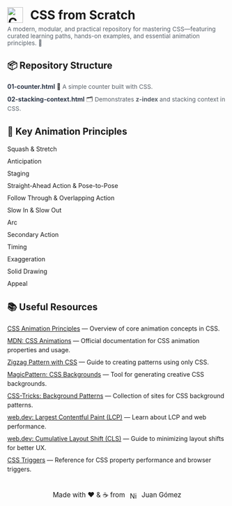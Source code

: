 <!-- Minimalist CSS for GitHub rendering -->
<style>
  .main-title {
    display: flex;
    align-items: center;
    gap: 0.6em;
    font-size: 2em;
    font-weight: 700;
    margin-bottom: 0.2em;
  }
  .branch-list, .topics-list, .links-list {
    list-style: none;
    padding: 0;
    margin: 0.5em 0 1.2em 0;
  }
  .branch-list li, .topics-list li, .links-list li {
    margin-bottom: 0.5em;
    line-height: 1.5;
  }
  .branch-title {
    font-weight: bold;
    color: #2d3748;
  }
  .desc {
    color: #586069;
    font-size: 0.98em;
  }
  .signature {
    margin-top: 2.5em;
    font-size: 1.1em;
    display: block;
    text-align: center;
    width: 100%;
    font-family: inherit;
  }
</style>

<div class="main-title">
  <img src="https://cdn-icons-png.flaticon.com/512/732/732190.png" width="36" alt="CSS Logo" />
  CSS from Scratch
</div>

<div class="desc">
  A modern, modular, and practical repository for mastering CSS—featuring curated learning paths, hands-on examples, and essential animation principles. 🚀
</div>

## 📦 Repository Structure

<ul class="branch-list">
  <li>
    <span class="branch-title">01-counter.html</span> <span>🔢</span>
    <span class="desc">A simple counter built with CSS.</span>
  </li>
  <li>
    <span class="branch-title">02-stacking-context.html</span> <span>🗂️</span>
    <span class="desc">Demonstrates <strong>z-index</strong> and stacking context in CSS.</span>
  </li>
</ul>

## 🎨 Key Animation Principles

<ul class="topics-list">
  <li>Squash &amp; Stretch</li>
  <li>Anticipation</li>
  <li>Staging</li>
  <li>Straight-Ahead Action &amp; Pose-to-Pose</li>
  <li>Follow Through &amp; Overlapping Action</li>
  <li>Slow In &amp; Slow Out</li>
  <li>Arc</li>
  <li>Secondary Action</li>
  <li>Timing</li>
  <li>Exaggeration</li>
  <li>Solid Drawing</li>
  <li>Appeal</li>
</ul>

## 📚 Useful Resources

<ul class="links-list">
  <li>
    <a href="https://cssanimation.rocks/principles/" target="_blank">CSS Animation Principles</a> — Overview of core animation concepts in CSS.
  </li>
  <li>
    <a href="https://developer.mozilla.org/en-US/docs/Web/CSS/animation" target="_blank">MDN: CSS Animations</a> — Official documentation for CSS animation properties and usage.
  </li>
  <li>
    <a href="https://dev.to/cchana/explained-creating-a-zigzag-pattern-with-just-css-13g1" target="_blank">Zigzag Pattern with CSS</a> — Guide to creating patterns using only CSS.
  </li>
  <li>
    <a href="https://www.magicpattern.design/tools/css-backgrounds" target="_blank">MagicPattern: CSS Backgrounds</a> — Tool for generating creative CSS backgrounds.
  </li>
  <li>
    <a href="https://css-tricks.com/a-few-background-patterns-sites/" target="_blank">CSS-Tricks: Background Patterns</a> — Collection of sites for CSS background patterns.
  </li>
  <li>
    <a href="https://web.dev/lcp/" target="_blank">web.dev: Largest Contentful Paint (LCP)</a> — Learn about LCP and web performance.
  </li>
  <li>
    <a href="https://web.dev/cls/" target="_blank">web.dev: Cumulative Layout Shift (CLS)</a> — Guide to minimizing layout shifts for better UX.
  </li>
  <li>
    <a href="https://csstriggers.com/" target="_blank">CSS Triggers</a> — Reference for CSS property performance and browser triggers.
  </li>
</ul>

<div class="signature" style="text-align: center;">
  Made with <span title="love">❤️</span> &amp; <span title="coffee">☕</span> from
  <img src="https://upload.wikimedia.org/wikipedia/commons/1/19/Flag_of_Nicaragua.svg" alt="Nicaragua Flag" style="height:1em;width:1.5em;vertical-align:middle;margin:0 0.2em;" />
  Juan Gómez
</div>
